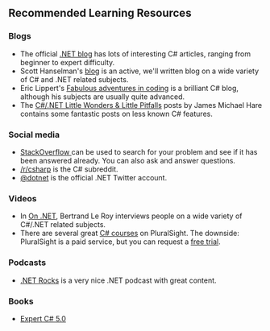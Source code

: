 ## Recommended Learning Resources

### Blogs
* The official [.NET blog](https://blogs.msdn.microsoft.com/dotnet/) has lots of interesting C# articles, ranging from beginner to expert difficulty.
* Scott Hanselman's [blog](http://www.hanselman.com/blog/) is an active, we'll written blog on a wide variety of C# and .NET related subjects.
* Eric Lippert's [Fabulous adventures in coding](https://ericlippert.com/) is a brilliant C# blog, although his subjects are usually quite advanced.
* The [C#/.NET Little Wonders & Little Pitfalls](http://geekswithblogs.net/BlackRabbitCoder/archive/2015/04/02/c.net-little-wonders-amp-little-pitfalls-the-complete-collection.aspx) posts by James Michael Hare contains some fantastic posts on less known C# features.

### Social media
* [StackOverflow ](http://stackoverflow.com/questions/tagged/c%23) can be used to search for your problem and see if it has been answered already. You can also ask and answer questions.
* [/r/csharp](https://www.reddit.com/r/csharp) is the C# subreddit.
* [@dotnet](https://twitter.com/DotNet) is the official .NET Twitter account.

### Videos
* In [On .NET](https://www.youtube.com/watch?v=GpLU0UdcGic&list=PL4Sf58qFxdyQuzB1mH5kln_otKpsIuoCO), Bertrand Le Roy interviews people on a wide variety of C#/.NET related subjects.
* There are several great [C# courses](https://www.pluralsight.com/search?q=*&categories=course&roles=software-development%7C&subjects=c%23) on PluralSight. The downside: PluralSight is a paid service, but you can request a [free trial](https://www.pluralsight.com/pricing).

### Podcasts
* [.NET Rocks](https://www.dotnetrocks.com/) is a very nice .NET podcast with great content.

### Books
* [Expert C# 5.0](http://www.apress.com/us/book/9781430248606)
